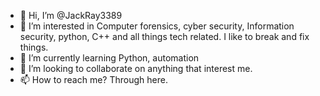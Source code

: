 - 👋 Hi, I’m @JackRay3389
- 👀 I’m interested in Computer forensics, cyber security, Information security, python, C++ and all things tech related. I like to break and fix things. 
- 🌱 I’m currently learning Python, automation 
- 💞️ I’m looking to collaborate on anything that interest me.  
- 📫 How to reach me? Through here.  
<!---
JackRay3389/JackRay3389 is a ✨ special ✨ repository because its `README.md` (this file) appears on your GitHub profile.
You can click the Preview link to take a look at your changes.
--->
